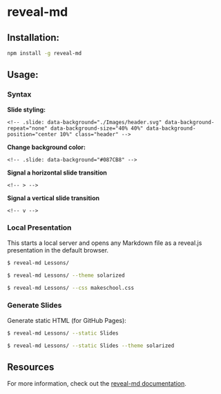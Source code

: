 # reveal-md

## Installation:

```bash
npm install -g reveal-md
```

## Usage:

### Syntax

**Slide styling:**

```
<!-- .slide: data-background="./Images/header.svg" data-background-repeat="none" data-background-size="40% 40%" data-background-position="center 10%" class="header" -->
```

**Change background color:**

```
<!-- .slide: data-background="#087CB8" -->
```

**Signal a horizontal slide transition**

```
<!-- > -->
```

**Signal a vertical slide transition**

```
<!-- v -->
```

### Local Presentation

This starts a local server and opens any Markdown file as a reveal.js presentation in the default browser.

```bash
$ reveal-md Lessons/

$ reveal-md Lessons/ --theme solarized

$ reveal-md Lessons/ --css makeschool.css
```

### Generate Slides

Generate static HTML (for GitHub Pages):

```bash
$ reveal-md Lessons/ --static Slides

$ reveal-md Lessons/ --static Slides --theme solarized
```

## Resources
For more information, check out the [reveal-md documentation](https://github.com/webpro/reveal-md).